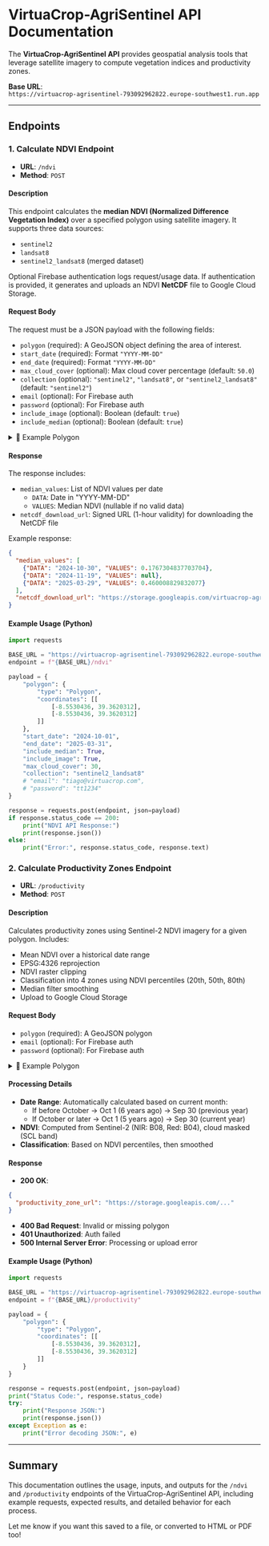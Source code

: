 # VirtuaCrop-AgriSentinel API Documentation

The **VirtuaCrop-AgriSentinel API** provides geospatial analysis tools that leverage satellite imagery to compute vegetation indices and productivity zones.

**Base URL**:  
`https://virtuacrop-agrisentinel-793092962822.europe-southwest1.run.app`

---

## Endpoints

### 1. Calculate NDVI Endpoint

- **URL**: `/ndvi`  
- **Method**: `POST`

#### Description

This endpoint calculates the **median NDVI (Normalized Difference Vegetation Index)** over a specified polygon using satellite imagery. It supports three data sources:

- `sentinel2`
- `landsat8`
- `sentinel2_landsat8` (merged dataset)

Optional Firebase authentication logs request/usage data. If authentication is provided, it generates and uploads an NDVI **NetCDF** file to Google Cloud Storage.

#### Request Body

The request must be a JSON payload with the following fields:

- `polygon` (required): A GeoJSON object defining the area of interest.  
- `start_date` (required): Format `"YYYY-MM-DD"`  
- `end_date` (required): Format `"YYYY-MM-DD"`  
- `max_cloud_cover` (optional): Max cloud cover percentage (default: `50.0`)  
- `collection` (optional): `"sentinel2"`, `"landsat8"`, or `"sentinel2_landsat8"` (default: `"sentinel2"`)  
- `email` (optional): For Firebase auth  
- `password` (optional): For Firebase auth  
- `include_image` (optional): Boolean (default: `true`)  
- `include_median` (optional): Boolean (default: `true`)  

<details>
<summary>📌 Example Polygon</summary>

```json
{
  "type": "Polygon",
  "coordinates": [
    [
      [-8.553043599579647, 39.362031162768943],
      [-8.553213381033897, 39.363064707371684],
      [-8.553043599579647, 39.362031162768943]
    ]
  ]
}
```
</details>

#### Response

The response includes:
- `median_values`: List of NDVI values per date
  - `DATA`: Date in "YYYY-MM-DD"
  - `VALUES`: Median NDVI (nullable if no valid data)
- `netcdf_download_url`: Signed URL (1-hour validity) for downloading the NetCDF file

Example response:
```json
{
  "median_values": [
    {"DATA": "2024-10-30", "VALUES": 0.1767304837703704},
    {"DATA": "2024-11-19", "VALUES": null},
    {"DATA": "2025-03-29", "VALUES": 0.460008829832077}
  ],
  "netcdf_download_url": "https://storage.googleapis.com/virtuacrop-agrisentinel/ndvi_..."
}
```

#### Example Usage (Python)

```python
import requests

BASE_URL = "https://virtuacrop-agrisentinel-793092962822.europe-southwest1.run.app"
endpoint = f"{BASE_URL}/ndvi"

payload = {
    "polygon": {
        "type": "Polygon",
        "coordinates": [[
            [-8.5530436, 39.3620312],
            [-8.5530436, 39.3620312]
        ]]
    },
    "start_date": "2024-10-01",
    "end_date": "2025-03-31",
    "include_median": True,
    "include_image": True,
    "max_cloud_cover": 30,
    "collection": "sentinel2_landsat8"
    # "email": "tiago@virtuacrop.com",
    # "password": "tt1234"
}

response = requests.post(endpoint, json=payload)
if response.status_code == 200:
    print("NDVI API Response:")
    print(response.json())
else:
    print("Error:", response.status_code, response.text)
```

### 2. Calculate Productivity Zones Endpoint

- **URL**: `/productivity`  
- **Method**: `POST`

#### Description

Calculates productivity zones using Sentinel-2 NDVI imagery for a given polygon. Includes:
- Mean NDVI over a historical date range
- EPSG:4326 reprojection
- NDVI raster clipping
- Classification into 4 zones using NDVI percentiles (20th, 50th, 80th)
- Median filter smoothing
- Upload to Google Cloud Storage

#### Request Body

- `polygon` (required): A GeoJSON polygon
- `email` (optional): For Firebase auth
- `password` (optional): For Firebase auth

<details>
<summary>📌 Example Polygon</summary>

```json
{
  "type": "Polygon",
  "coordinates": [[
    [-8.5530436, 39.3620312],
    [-8.5530436, 39.3620312]
  ]]
}
```
</details>

#### Processing Details

- **Date Range**: Automatically calculated based on current month:
  - If before October → Oct 1 (6 years ago) → Sep 30 (previous year)
  - If October or later → Oct 1 (5 years ago) → Sep 30 (current year)
- **NDVI**: Computed from Sentinel-2 (NIR: B08, Red: B04), cloud masked (SCL band)
- **Classification**: Based on NDVI percentiles, then smoothed

#### Response

- **200 OK**:
```json
{
  "productivity_zone_url": "https://storage.googleapis.com/..."
}
```

- **400 Bad Request**: Invalid or missing polygon
- **401 Unauthorized**: Auth failed
- **500 Internal Server Error**: Processing or upload error

#### Example Usage (Python)

```python
import requests

BASE_URL = "https://virtuacrop-agrisentinel-793092962822.europe-southwest1.run.app"
endpoint = f"{BASE_URL}/productivity"

payload = {
    "polygon": {
        "type": "Polygon",
        "coordinates": [[
            [-8.5530436, 39.3620312],
            [-8.5530436, 39.3620312]
        ]]
    }
}

response = requests.post(endpoint, json=payload)
print("Status Code:", response.status_code)
try:
    print("Response JSON:")
    print(response.json())
except Exception as e:
    print("Error decoding JSON:", e)
```

---

## Summary

This documentation outlines the usage, inputs, and outputs for the `/ndvi` and `/productivity` endpoints of the VirtuaCrop-AgriSentinel API, including example requests, expected results, and detailed behavior for each process.

Let me know if you want this saved to a file, or converted to HTML or PDF too!

